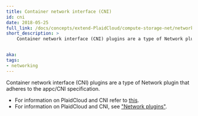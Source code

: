 ```yaml
---
title: Container network interface (CNI)
id: cni
date: 2018-05-25
full_link: /docs/concepts/extend-PlaidCloud/compute-storage-net/network-plugins/#cni
short_description: >
    Container network interface (CNI) plugins are a type of Network plugin that adheres to the appc/CNI specification.


aka: 
tags:
- networking 
---
```

 Container network interface (CNI) plugins are a type of Network plugin that adheres to the appc/CNI specification.
<!--more--> 

* For information on PlaidCloud and CNI refer to [this](/docs/concepts/extend-PlaidCloud/compute-storage-net/network-plugins/#cni).
* For information on PlaidCloud and CNI, see ["Network plugins"](/docs/concepts/extend-PlaidCloud/compute-storage-net/network-plugins/#cni).
